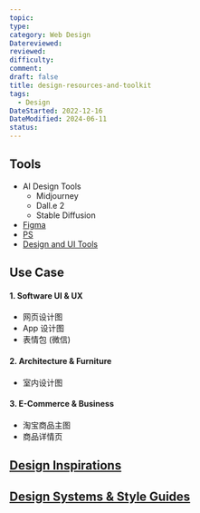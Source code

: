 ```yaml
---
topic: 
type: 
category: Web Design
Datereviewed: 
reviewed: 
difficulty: 
comment: 
draft: false
title: design-resources-and-toolkit
tags:
  - Design
DateStarted: 2022-12-16
DateModified: 2024-06-11
status: 
---
```


## Tools

- AI Design Tools
  - Midjourney
  - Dall.e 2
  - Stable Diffusion
- [Figma](Figma)
- [PS](PS)
- [Design and UI Tools](Design-and-UI-Tools)

## Use Case

#### 1. Software UI & UX

- 网页设计图
- App 设计图
- 表情包 (微信)

#### 2. Architecture & Furniture

- 室内设计图

#### 3. E-Commerce & Business

- 淘宝商品主图
- 商品详情页

## [Design Inspirations](Design-Inspirations)

## [Design Systems & Style Guides](Design-Systems-&-Style-Guides)
